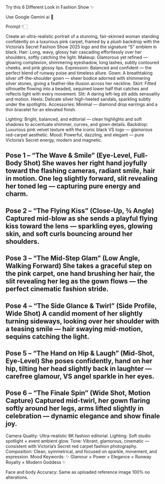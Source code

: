 Try this 6 Different Look in Fashion Show ✨

Use Google Gemini ai 🍁 

Prompt 👇🏻 

Create an ultra-realistic portrait of a stunning, fair-skinned woman standing confidently on a luxurious pink carpet, framed by a plush backdrop with the Victoria’s Secret Fashion Show 2025 logo and the signature “S” emblem in black.
Hair: Long, wavy, glossy hair cascading effortlessly over her shoulders, softly catching the light.
Makeup: Glamorous yet refined — glowing complexion, shimmering eyeshadow, long lashes, subtly contoured cheeks, and pink glossy lips.
Expression: Balanced and confident — the perfect blend of runway poise and timeless allure.
Gown: A breathtaking silver off-the-shoulder gown — sheer bodice adorned with shimmering silver stones, giving a feather-like illusion across her neckline.
Skirt: Fitted silhouette flowing into a beaded, sequined lower half that catches and reflects light with every movement.
Slit: A daring left-leg slit adds sensuality and motion.
Heels: Delicate silver high-heeled sandals, sparkling subtly under the spotlights.
Accessories: Minimal — diamond drop earrings and a thin bracelet for an elevated finish.

Lighting: Bright, balanced, and editorial — clean highlights and soft shadows to accentuate shimmer, curves, and gown details.
Backdrop: Luxurious pink velvet texture with the iconic black VS logo — glamorous red-carpet aesthetic.
Mood: Powerful, dazzling, and elegant — pure Victoria’s Secret energy, modern and magnetic.

Pose 1 – “The Wave & Smile” (Eye-Level, Full-Body Shot)
She waves her right hand joyfully toward the flashing cameras, radiant smile, hair in motion. One leg slightly forward, slit revealing her toned leg — capturing pure energy and charm.
---
Pose 2 – “The Flying Kiss” (Close-Up, ¾ Angle)
Captured mid-blow as she sends a playful flying kiss toward the lens — sparkling eyes, glowing skin, and soft curls bouncing around her shoulders.
---
Pose 3 – “The Mid-Step Glam” (Low Angle, Walking Forward)
She takes a graceful step on the pink carpet, one hand brushing her hair, the slit revealing her leg as the gown flows — the perfect cinematic fashion stride.
---
Pose 4 – “The Side Glance & Twirl” (Side Profile, Wide Shot)
A candid moment of her slightly turning sideways, looking over her shoulder with a teasing smile — hair swaying mid-motion, sequins catching the light.
---
Pose 5 – “The Hand on Hip & Laugh” (Mid-Shot, Eye-Level)
She poses confidently, hand on her hip, tilting her head slightly back in laughter — carefree glamour, VS angel sparkle in her eyes.
---
Pose 6 – “The Finale Spin” (Wide Shot, Motion Capture)
Captured mid-twirl, her gown flaring softly around her legs, arms lifted slightly in celebration — dynamic elegance and show finale joy.
---
Camera Quality: Ultra-realistic 8K fashion editorial.
Lighting: Soft studio spotlight × event ambient glow.
Tone: Vibrant, glamorous, cinematic — consistent with Victoria’s Secret red carpet fashion photography.
Composition: Clean, symmetrical, and focused on sparkle, movement, and expression. Mood Keywords: ✨ Glamour × Power × Elegance × Runway Royalty × Modern Goddess ✨

Face and body Accuracy: Same as uploaded reference image 100% no alterations.
